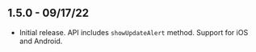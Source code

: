 ## 1.5.0 - 09/17/22

* Initial release. API includes `showUpdateAlert` method. Support for iOS and Android.
